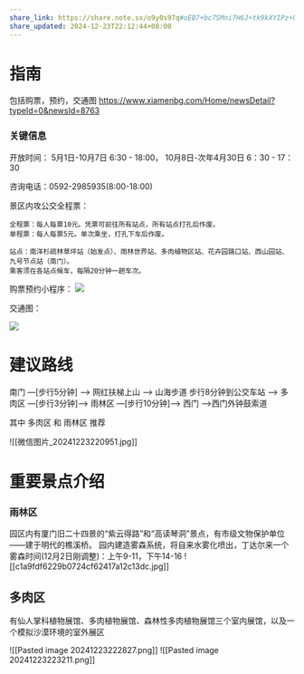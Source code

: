 ```yaml
---
share_link: https://share.note.sx/o9y0s97q#oEB7+bc7SMni7H6J+tk9kXYIPz+UQMmbvhbkNTv42Js
share_updated: 2024-12-23T22:12:44+08:00
---
```



# 指南

包括购票，预约，交通图
https://www.xiamenbg.com/Home/newsDetail?typeId=0&newsId=8763


### 关键信息

开放时间： 5月1日-10月7日 6:30 - 18:00，  10月8日-次年4月30日 6：30 - 17：30

咨询电话：0592-2985935(8:00-18:00)

景区内攻公交全程票：
```
全程票：每人每票10元。凭票可前往所有站点，所有站点打孔后作废。
单程票：每人每票5元。单次乘坐，打孔下车后作废。

站点：南洋杉疏林草坪站（始发点）、雨林世界站、多肉植物区站、花卉园路口站、西山园站、九号节点站（南门）。
乘客须在各站点候车，每隔20分钟一趟车次。
```

购票预约小程序：
![](https://www.xiamenbg.com/Uploads/Images/20240403/240403051129796497.jpg)

交通图：
  
![](https://www.xiamenbg.com/Uploads/Images/20240927/240927113013597665.jpg)



# 建议路线

南门 —[步行5分钟] —>  网红扶梯上山  —>  山海步道 步行8分钟到公交车站 —> 多肉区 —[步行3分钟]—> 雨林区 —[步行10分钟]—> 西门 —>西门外钟鼓索道 

其中 多肉区 和 雨林区 推荐

![[微信图片_20241223220951.jpg]]



# 重要景点介绍

### 雨林区
园区内有厦门旧二十四景的“紫云得路”和“高读琴洞”景点，有市级文物保护单位——建于明代的樵溪桥。
园内建造雾森系统，将自来水雾化喷出，丁达尔来一个
雾森时间(12月2日刚调整)：上午9-11，下午14-16
![[c1a9fdf6229b0724cf62417a12c13dc.jpg]]


## 多肉区
有仙人掌科植物展馆、多肉植物展馆、森林性多肉植物展馆三个室内展馆，以及一个模拟沙漠环境的室外展区

![[Pasted image 20241223222827.png]]
![[Pasted image 20241223223211.png]]